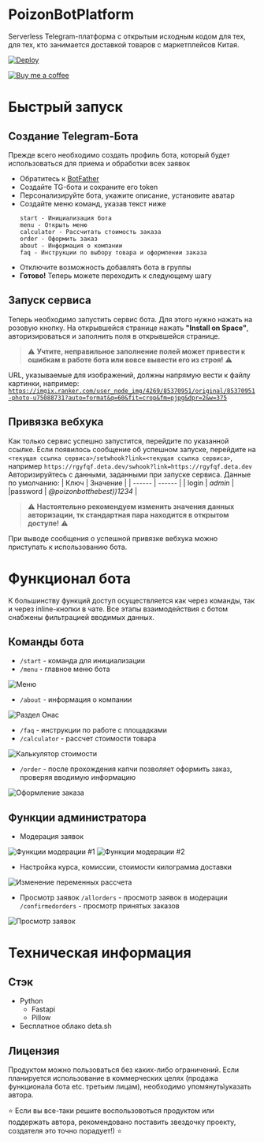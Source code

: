# PoizonBotPlatform
Serverless Telegram-платформа с открытым исходным кодом для тех, для тех, кто занимается доставкой товаров с маркетплейсов Китая.

[![Deploy](https://button.deta.dev/1/svg)](https://deta.space/discovery/r/1y1jp1dyqfkgq7kh)  

[![Buy me a coffee](https://github.com/nnagibator228/PoizonBotPlatform/blob/main/da_button.png)](https://www.donationalerts.com/r/plzdontcry)

# Быстрый запуск
## Создание Telegram-Бота
Прежде всего необходимо создать профиль бота, который будет использоваться для приема и обработки всех заявок
- Обратитесь к [BotFather](https://t.me/BotFather)
- Создайте TG-бота и сохраните его token
- Персонализируйте бота, укажите описание, установите аватар
- Создайте меню команд, указав текст ниже
    ```
    start - Инициализация бота
    menu - Открыть меню
    calculator - Рассчитать стоимость заказа
    order - Оформить заказ
    about - Информация о компании
    faq - Инструкции по выбору товара и оформлении заказа
    ```
- Отключите возможность добавлять бота в группы
- **Готово!** Теперь можете переходить к следующему шагу

## Запуск сервиса
Теперь необходимо запустить сервис бота. Для этого нужно нажать на розовую кнопку. На открывшейся странице нажать **"Install on Space"**, авторизироваться и заполнить поля в открывшейся странице.
> ⚠️  **Учтите, неправильное заполнение полей может привести к ошибкам в работе бота или вовсе вывести его из строя!** ⚠️ 

URL, указываемые для изображений, должны напрямую вести к файлу картинки, например:
[`https://imgix.ranker.com/user_node_img/4269/85370951/original/85370951-photo-u75088731?auto=format&q=60&fit=crop&fm=pjpg&dpr=2&w=375`](https://imgix.ranker.com/user_node_img/4269/85370951/original/85370951-photo-u75088731?auto=format&q=60&fit=crop&fm=pjpg&dpr=2&w=375)
  
## Привязка вебхука
Как только сервис успешно запустится, перейдите по указанной ссылке. 
Если появилось сообщение об успешном запуске, перейдите на `<текущая ссылка сервиса>/setwhook?link=<текущая ссылка сервиса>`, например `https://rgyfqf.deta.dev/swhook?link=https://rgyfqf.deta.dev`
Авторизируйтесь с данными, заданными при запуске сервиса. Данные по умолчанию:
| Ключ | Значение |
| ------ | ------ |
| login | *admin*  |
|password | *@poizonbotthebest))1234*  |
> ⚠️ **Настоятельно рекомендуем изменить значения данных авторизации, тк стандартная пара находится в открытом доступе!** ⚠️   

При выводе сообщения о успешной привязке вебхука можно приступать к использованию бота.

# Функционал бота
К большинству функций доступ осуществляется как через команды, так и через inline-кнопки в чате. Все этапы взаимодействия с ботом снабжены фильтрацией вводимых данных.
## Команды бота
- `/start` - команда для инициализации
- `/menu` - главное меню бота

![Меню](https://github.com/nnagibator228/PoizonBotPlatform/blob/main/menu_img.png)
- `/about` - информация о компании

![Раздел Онас](https://github.com/nnagibator228/PoizonBotPlatform/blob/main/about_img.png)
- `/faq` - инструкции по работе с площадками
- `/calculator` - рассчет стоимости товара

![Калькулятор стоимости](https://github.com/nnagibator228/PoizonBotPlatform/blob/main/calc_img.png)
- `/order` - после прохождения капчи позволяет оформить заказ, проверяя вводимую информацию

![Оформление заказа](https://github.com/nnagibator228/PoizonBotPlatform/blob/main/order_img.png)
  
## Функции администратора
- Модерация заявок

![Функции модерации #1](https://github.com/nnagibator228/PoizonBotPlatform/blob/main/mod_img.png)
![Функции модерации #2](https://github.com/nnagibator228/PoizonBotPlatform/blob/main/mod2_img.png)
- Настройка курса, комиссии, стоимости килограмма доставки

![Изменение переменных рассчета](https://github.com/nnagibator228/PoizonBotPlatform/blob/main/var_img.png)
- Просмотр заявок
`/allorders` - просмотр заявок в модерации
`/confirmedorders` - просмотр принятых заказов

![Просмотр заявок](https://github.com/nnagibator228/PoizonBotPlatform/blob/main/list_img.png)
  
# Техническая информация

## Стэк
 - Python
    - Fastapi
    - Pillow
 - Бесплатное облако deta.sh

## Лицензия
Продуктом можно пользоваться без каких-либо ограничений. Если планируется использование в коммерческих целях (продажа функционала бота etc. третьим лицам), необходимо упомянуть\указать автора.  

⭐ Если вы все-таки решите воспользовоться продуктом или поддержать автора, рекомендовано поставить звездочку проекту, создателя это точно порадует!) ⭐
